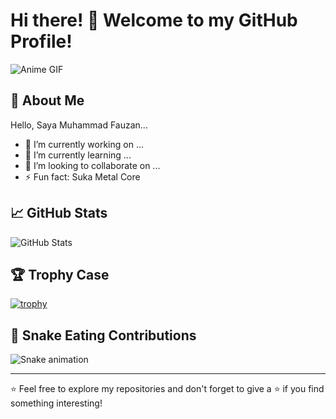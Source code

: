 # Hi there! 👋 Welcome to my GitHub Profile!

![Anime GIF](https://media.giphy.com/media/3o7btMCltyDvSgF92E/giphy.gif)

## 🌟 About Me

Hello, Saya Muhammad Fauzan...

- 🔭 I’m currently working on ...
- 🌱 I’m currently learning ...
- 👯 I’m looking to collaborate on ...
- ⚡ Fun fact: Suka Metal Core

## 📈 GitHub Stats

![GitHub Stats](https://github-readme-stats.vercel.app/api?username=mhmmdffzz&show_icons=true&theme=radical)

## 🏆 Trophy Case

[![trophy](https://github-profile-trophy.vercel.app/?username=mhmmdffzz&theme=onedark)](https://github.com/ryo-ma/github-profile-trophy)

## 🐍 Snake Eating Contributions

![Snake animation](https://github.com/username/mhmmdffzz/blob/output/github-contribution-grid-snake.svg)

---

⭐️ Feel free to explore my repositories and don't forget to give a ⭐️ if you find something interesting!
